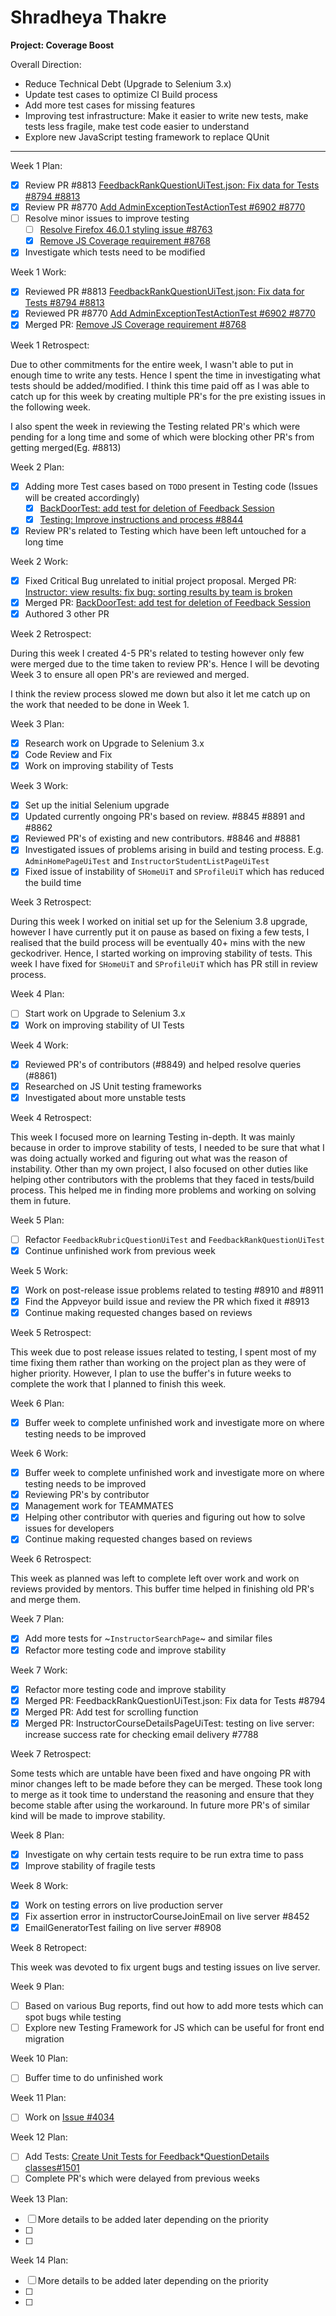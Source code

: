 # Shradheya Thakre

**Project: Coverage Boost**

Overall Direction:
- Reduce Technical Debt (Upgrade to Selenium 3.x)
- Update test cases to optimize CI Build process
- Add more test cases for missing features
- Improving test infrastructure: Make it easier to write new tests, make tests less fragile, make test code easier to understand
- Explore new JavaScript testing framework to replace QUnit

---

Week 1 Plan:
- [x] Review PR #8813 [FeedbackRankQuestionUiTest.json: Fix data for Tests #8794 #8813](https://github.com/TEAMMATES/teammates/pull/8813)
- [x] Review PR #8770 [Add AdminExceptionTestActionTest #6902 #8770](https://github.com/TEAMMATES/teammates/pull/8770)
- [ ] Resolve minor issues to improve testing
  - [ ] [Resolve Firefox 46.0.1 styling issue #8763](https://github.com/TEAMMATES/teammates/issues/8763)
  - [x] [Remove JS Coverage requirement #8768](https://github.com/TEAMMATES/teammates/issues/8768)
- [x] Investigate which tests need to be modified

Week 1 Work:

- [x] Reviewed PR #8813 [FeedbackRankQuestionUiTest.json: Fix data for Tests #8794 #8813](https://github.com/TEAMMATES/teammates/pull/8813)
- [x] Reviewed PR #8770 [Add AdminExceptionTestActionTest #6902 #8770](https://github.com/TEAMMATES/teammates/pull/8770)
- [x] Merged PR: [Remove JS Coverage requirement #8768](https://github.com/TEAMMATES/teammates/issues/8768)

Week 1 Retrospect:

Due to other commitments for the entire week, I wasn't able to put in enough time to write any tests. Hence I spent the time in investigating what tests should be added/modified. I think this time paid off as I was able to catch up for this week by creating multiple PR's for the pre existing issues in the following week.

I also spent the week in reviewing the Testing related PR's which were pending for a long time and some of which were blocking other PR's from getting merged(Eg. #8813)


Week 2 Plan:
- [x] Adding more Test cases based on `TODO` present in Testing code (Issues will be created accordingly)
  - [x] [BackDoorTest: add test for deletion of Feedback Session](https://github.com/TEAMMATES/teammates/issues/8842)
  - [x] [Testing: Improve instructions and process #8844](https://github.com/TEAMMATES/teammates/issues/8844)
- [x] Review PR's related to Testing which have been left untouched for a long time

Week 2 Work:

- [x] Fixed Critical Bug unrelated to initial project proposal. Merged PR: [Instructor: view results: fix bug: sorting results by team is broken](https://github.com/TEAMMATES/teammates/pull/8840)
- [x] Merged PR: [BackDoorTest: add test for deletion of Feedback Session](https://github.com/TEAMMATES/teammates/pull/8843)
- [x] Authored 3 other PR

Week 2 Retrospect:

During this week I created 4-5 PR's related to testing however only few were merged due to the time taken to review PR's. Hence I will be devoting Week 3 to ensure all open PR's are reviewed and merged.

I think the review process slowed me down but also it let me catch up on the work that needed to be done in Week 1.

Week 3 Plan:
- [x] Research  work on Upgrade to Selenium 3.x
- [x] Code Review and Fix
- [x] Work on improving stability of Tests

Week 3 Work:

- [x] Set up the initial Selenium upgrade
- [x] Updated currently ongoing PR's based on review. #8845 #8891 and #8862
- [x] Reviewed PR's of existing and new contributors. #8846 and #8881
- [x] Investigated issues of problems arising in build and testing process. E.g. `AdminHomePageUiTest` and `InstructorStudentListPageUiTest`
- [x] Fixed issue of instability of `SHomeUiT` and `SProfileUiT` which has reduced the build time

Week 3 Retrospect:

During this week I worked on initial set up for the Selenium 3.8 upgrade, however I have currently put it on pause as based on fixing a few tests, I realised that the build process will be eventually 40+ mins with the new geckodriver. Hence, I started working on improving stability of tests. This week I have fixed for `SHomeUiT` and `SProfileUiT` which has PR still in review process.

Week 4 Plan:
- [ ] Start work on Upgrade to Selenium 3.x
- [x] Work on improving stability of UI Tests

Week 4 Work:

- [x] Reviewed PR's of contributors (#8849) and helped resolve queries (#8861)
- [x] Researched on JS Unit testing frameworks
- [x] Investigated about more unstable tests

Week 4 Retrospect:

This week I focused more on learning Testing in-depth. It was mainly because in order to improve stability of tests, I needed to be sure that what I was doing actually worked and figuring out what was the reason of instability.
Other than my own project, I also focused on other duties like helping other contributors with the problems that they faced in tests/build process. This helped me in finding more problems and working on solving them in future.

Week 5 Plan:
- [ ] Refactor `FeedbackRubricQuestionUiTest` and `FeedbackRankQuestionUiTest`
- [x] Continue unfinished work from previous week

Week 5 Work:

- [x] Work on post-release issue problems related to testing #8910 and #8911
- [x] Find the Appveyor build issue and review the PR which fixed it #8913
- [x] Continue making requested changes based on reviews

Week 5 Retrospect:

This week due to post release issues related to testing, I spent most of my time fixing them rather than working on the project plan as they were of higher priority. However, I plan to use the buffer's in future weeks to complete the work that I planned to finish this week.

Week 6 Plan:
- [x] Buffer week to complete unfinished work and investigate more on where testing needs to be improved

Week 6 Work: 

- [x] Buffer week to complete unfinished work and investigate more on where testing needs to be improved
- [x] Reviewing PR's by contributor
- [x] Management work for TEAMMATES
- [x] Helping other contributor with queries and figuring out how to solve issues for developers
- [x] Continue making requested changes based on reviews

Week 6 Retrospect:

This week as planned was left to complete left over work and work on reviews provided by mentors. This buffer time helped in finishing old PR's and merge them.

Week 7 Plan:
- [x] Add more tests for ~`InstructorSearchPage`~ and similar files
- [x] Refactor more testing code and improve stability

Week 7 Work:

- [x] Refactor more testing code and improve stability
- [x] Merged PR: FeedbackRankQuestionUiTest.json: Fix data for Tests #8794
- [x] Merged PR: Add test for scrolling function
- [x] Merged PR: InstructorCourseDetailsPageUiTest: testing on live server: increase success rate for checking email delivery #7788 

Week 7 Retrospect:

Some tests which are untable have been fixed and have ongoing PR with minor changes left to be made before they can be merged. These took long to merge as it took time to understand the reasoning and ensure that they become stable after using the workaround. In future more PR's of similar kind will be made to improve stability.

Week 8 Plan:
- [x] Investigate on why certain tests require to be run extra time to pass
- [x] Improve stability of fragile tests

Week 8 Work:

- [x] Work on testing errors on live production server
- [x] Fix assertion error in instructorCourseJoinEmail on live server #8452
- [x] EmailGeneratorTest failing on live server #8908

Week 8 Retropect:

This week was devoted to fix urgent bugs and testing issues on live server. 

Week 9 Plan:
- [ ] Based on various Bug reports, find out how to add more tests which can spot bugs while testing
- [ ] Explore new Testing Framework for JS which can be useful for front end migration

Week 10 Plan:
- [ ] Buffer time to do unfinished work

Week 11 Plan:
- [ ] Work on [Issue #4034](https://github.com/TEAMMATES/teammates/issues/4034)

Week 12 Plan:
- [ ] Add Tests: [Create Unit Tests for Feedback*QuestionDetails classes#1501](https://github.com/TEAMMATES/teammates/issues/1501)
- [ ] Complete PR's which were delayed from previous weeks

Week 13 Plan:
- [ ] More details to be added later depending on the priority
- [ ]
- [ ]

Week 14 Plan:
- [ ] More details to be added later depending on the priority
- [ ]
- [ ]
